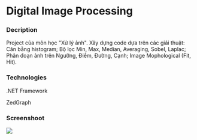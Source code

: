 ﻿# Digital Image Processing

### Decription

Project của môn học "Xử lý ảnh". Xây dựng code dựa trên các giải thuật: Cân bằng histogram; Bộ lọc Min, Max, Median, Averaging, Sobel, Laplac; Phân đoạn ảnh trên Ngưỡng, Điểm, Đường, Cạnh; Image Mophological (Fit, Hit).

### Technologies

.NET Framework

ZedGraph

### Screenshoot

<img src="https://i.imgur.com/kndskMB.png">